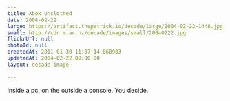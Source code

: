 ```yaml
---
title: Xbox Unclothed
date: 2004-02-22
large: https://artifact.thepatrick.io/decade/large/2004-02-22-1448.jpg
small: http://cdn.m.ac.nz/decade/images/small/20040222.jpg
flickrUrl: null
photoId: null
createdAt: 2011-01-30 11:07:14.860983
updatedAt: 2004-02-22 00:00:00
layout: decade-image

---
```

Inside a pc, on the outside a console. You decide.

